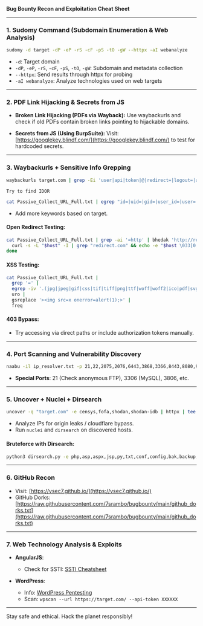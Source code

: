 **Bug Bounty Recon and Exploitation Cheat Sheet**

---

### 1. Sudomy Command (Subdomain Enumeration & Web Analysis)
```bash
sudomy -d target -dP -eP -rS -cF -pS -tO -gW --httpx -aI webanalyze
```
- `-d`: Target domain
- `-dP`, `-eP`, `-rS`, `-cF`, `-pS`, `-tO`, `-gW`: Subdomain and metadata collection
- `--httpx`: Send results through httpx for probing
- `-aI webanalyze`: Analyze technologies used on web targets

---

### 2. PDF Link Hijacking & Secrets from JS
- **Broken Link Hijacking (PDFs via Wayback):**
  Use waybackurls and check if old PDFs contain broken links pointing to hijackable domains.

- **Secrets from JS (Using BurpSuite):**
  Visit: [https://googlekey.blindf.com/](https://googlekey.blindf.com/) to test for hardcoded secrets.

---

### 3. Waybackurls + Sensitive Info Grepping
```bash
waybackurls target.com | grep -Ei 'user|api|token|@|redirect=|logout=|admin|info|number|address|firstname|lastname'
```

`Try to find IDOR`
```bash
cat Passive_Collect_URL_Full.txt | egrep "id=|uid=|gid=|user_id=|user=|account=|number=|order=|no=|doc=|file=|key=|email=|group=|profile=|edit=|report="
```

- Add more keywords based on target.

#### Open Redirect Testing:
```bash
cat Passive_Collect_URL_Full.txt | grep -ai '=http' | bhedak 'http://redirect.com' | while read host; do
  curl -s -L "$host" -I | grep "redirect.com" && echo -e "$host \033[0;31mVulnerable\n";
done
```

#### XSS Testing:
```bash
cat Passive_Collect_URL_Full.txt |
  grep '=' |
  egrep -iv '.(jpg|jpeg|gif|css|tif|tiff|png|ttf|woff|woff2|ico|pdf|svg|txt|js|php|py)' |
  uro |
  gsreplace '><img src=x onerror=alert(1);>' |
  freq
```

#### 403 Bypass:
- Try accessing via direct paths or include authorization tokens manually.

---

### 4. Port Scanning and Vulnerability Discovery
```bash
naabu -il ip_resolver.txt -p 21,22,2075,2076,6443,3868,3366,8443,8080,9443,9091,3000,8000,5900,8081,6000,10000,8181,3306,5000,4000,8888,5432,15672,9999,161,4044,7077,4040,9000,8089,443,7447,7080,8880,8983,5673,7443,19000,19080 | tee bbcportscan.txt
```
- **Special Ports**: 21 (Check anonymous FTP), 3306 (MySQL), 3806, etc.

---

### 5. Uncover + Nuclei + Dirsearch
```bash
uncover -q "target.com" -e censys,fofa,shodan,shodan-idb | httpx | tee ips.txt
```
- Analyze IPs for origin leaks / cloudflare bypass.
- Run `nuclei` and `dirsearch` on discovered hosts.

#### Bruteforce with Dirsearch:
```bash
python3 dirsearch.py -e php,asp,aspx,jsp,py,txt,conf,config,bak,backup,swp,old,db,sql,zip,tar.gz,rb,cache,cgi,csv,html,inc,jar,js,json,log,rar,wadl,bkp,bz2 -u https://ruba.com -r -b --json-report=dirsearch.json
```

---

### 6. GitHub Recon
- Visit: [https://vsec7.github.io/](https://vsec7.github.io/)
- GitHub Dorks: [https://raw.githubusercontent.com/7srambo/bugbounty/main/github_dorks.txt](https://raw.githubusercontent.com/7srambo/bugbounty/main/github_dorks.txt)

---

### 7. Web Technology Analysis & Exploits
- **AngularJS**:
  - Check for SSTI: [SSTI Cheatsheet](https://book.hacktricks.xyz/pentesting-web/ssti-server-side-template-injection)

- **WordPress**:
  - Info: [WordPress Pentesting](https://book.hacktricks.xyz/network-services-pentesting/pentesting-web/wordpress)
  - Scan: `wpscan --url https://target.com/ --api-token XXXXXX`

---

Stay safe and ethical. Hack the planet responsibly!

